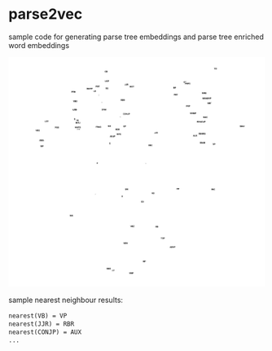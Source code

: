 # parse2vec

sample code for generating parse tree embeddings and parse tree enriched word embeddings

![Parse Tree Embeddings as visualized in TensorBoard](src/test/resources/outputs/pt_tb_vis.png)

sample nearest neighbour results:

```
nearest(VB) = VP
nearest(JJR) = RBR
nearest(CONJP) = AUX
...
```
